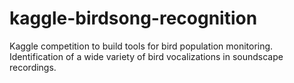 # kaggle-birdsong-recognition
Kaggle competition to build tools for bird population monitoring. Identification of a wide variety of bird vocalizations in soundscape recordings.
